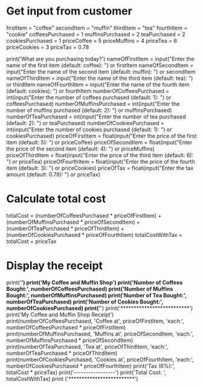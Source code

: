 # Get input from customer
firstItem = "coffee"
secondItem = "muffin"
thirdItem = "tea"
fourthItem = "cookie"
coffeesPurchased = 1
muffinsPurchased = 2
teaPurchased = 2
cookiesPurchased = 1
priceCoffee = 5
priceMuffins = 4
priceTea = 6
priceCookies = 3
priceTax = 0.78

print('What are you purchasing today?')
nameOfFirstItem = input("Enter the name of the first item (default: coffee): ") or firstItem
nameOfSecondItem = input("Enter the name of the second item (default: muffin): ") or secondItem
nameOfThirdItem = input("Enter the name of the third item (default: tea): ") or thirdItem
nameOfFourthItem = input("Enter the name of the fourth item (default: cookies): ") or fourthItem
numberOfCoffeesPurchased = int(input("Enter the number of coffees purchased (default: 1): ") or coffeesPurchased)
numberOfMuffinsPurchased = int(input("Enter the number of muffins purchased (default: 2): ") or muffinsPurchased)
numberOfTeaPurchased = int(input("Enter the number of tea purchased (default: 2): ") or teaPurchased)
numberOfCookiesPurchased = int(input("Enter the number of cookies purchased (default: 1): ") or cookiesPurchased)
priceOfFirstItem = float(input("Enter the price of the first item (default: 5): ") or priceCoffee)
priceOfSecondItem = float(input("Enter the price of the second item (default: 4): ") or priceMuffins)
priceOfThirdItem = float(input("Enter the price of the third item (default: 6): ") or priceTea)
priceOfFourthItem = float(input("Enter the price of the fourth item (default: 3): ") or priceCookies)
priceOfTax = float(input("Enter the tax amount (default: 0.78): ") or priceTax)

# Calculate total cost
totalCost = (numberOfCoffeesPurchased * priceOfFirstItem) + (numberOfMuffinsPurchased * priceOfSecondItem) + (numberOfTeaPurchased * priceOfThirdItem) + (numberOfCookiesPurchased * priceOfFourthItem)
totalCostWithTax = totalCost + priceTax

# Display the receipt
print('**************************')
print('My Coffee and Muffin Shop')
print('Number of Coffees Bought:', numberOfCoffeesPurchased)
print('Number of Muffins Bought:', numberOfMuffinsPurchased)
print('Number of Tea Bought:', numberOfTeaPurchased)
print('Number of Cookies Bought:', numberOfCookiesPurchased)
print('**************************')
print('**************************')
print('My Coffee and Muffin Shop Receipt')
print(numberOfCoffeesPurchased, 'Coffee at', priceOfFirstItem, 'each:', numberOfCoffeesPurchased * priceOfFirstItem)
print(numberOfMuffinsPurchased, 'Muffins at', priceOfSecondItem, 'each:', numberOfMuffinsPurchased * priceOfSecondItem)
print(numberOfTeaPurchased, 'Tea at', priceOfThirdItem, 'each:', numberOfTeaPurchased * priceOfThirdItem)
print(numberOfCookiesPurchased, 'Cookies at', priceOfFourthItem, 'each:', numberOfCookiesPurchased * priceOfFourthItem)
print('Tax (6%):', totalCost * priceTax)
print('-----------------')
print('Total Cost:   ', totalCostWithTax)
print ('*************************')
